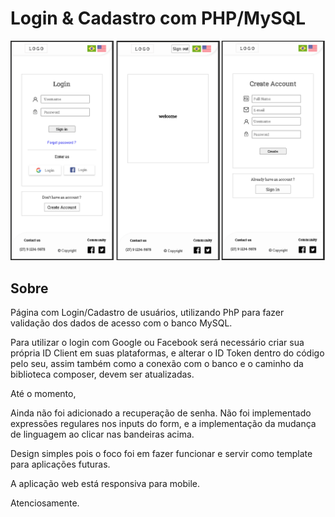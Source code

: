 # Login & Cadastro com PHP/MySQL
 
 ![GitHub Logo](https://github.com/henriquecido/LoginCadastro/blob/master/Php%20LoginCadastro/images/LoginCadastro%20PhpMySQL.png)

## Sobre 

Página com Login/Cadastro de usuários, utilizando PhP para fazer validação dos dados de acesso com o banco MySQL.

Para utilizar o login com Google ou Facebook será necessário criar sua própria ID Client em suas plataformas, e alterar o ID Token dentro do código pelo seu, assim também como a conexão com o banco e o caminho da biblioteca composer, devem ser atualizadas.

Até o momento, 

Ainda não foi adicionado a recuperação de senha.
Não foi implementado expressões regulares nos inputs do form, e a implementação da mudança de linguagem ao clicar nas bandeiras acima.

Design simples pois o foco foi em fazer funcionar e servir como template para aplicações futuras.

A aplicação web está responsiva para mobile.

Atenciosamente.





